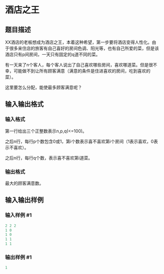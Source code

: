 # 酒店之王

## 题目描述

XX酒店的老板想成为酒店之王，本着这种希望，第一步要将酒店变得人性化。由于很多来住店的旅客有自己喜好的房间色调、阳光等，也有自己所爱的菜，但是该酒店只有p间房间，一天只有固定的q道不同的菜。

有一天来了n个客人，每个客人说出了自己喜欢哪些房间，喜欢哪道菜。但是很不幸，可能做不到让所有顾客满意（满意的条件是住进喜欢的房间，吃到喜欢的菜）。

这里要怎么分配，能使最多顾客满意呢？

## 输入输出格式

### 输入格式

第一行给出三个正整数表示n,p,q(<=100)。

之后n行，每行p个数包含0或1，第i个数表示喜不喜欢第i个房间（1表示喜欢，0表示不喜欢）。

之后n行，每行q个数，表示喜不喜欢第i道菜。

### 输出格式

最大的顾客满意数。

## 输入输出样例

### 输入样例 #1

```cpp
2 2 2
1 0
1 0
1 1
1 1

```
### 输出样例 #1

```cpp
1
```


